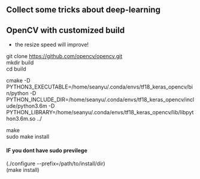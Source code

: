 ## Collect some tricks about deep-learning

## OpenCV with customized build
- the resize speed will improve!

git clone https://github.com/opencv/opencv.git <br>
mkdir build <br>
cd build <br>

cmake -D PYTHON3_EXECUTABLE=/home/seanyu/.conda/envs/tf18_keras_opencv/bin/python -D PYTHON_INCLUDE_DIR=/home/seanyu/.conda/envs/tf18_keras_opencv/include/python3.6m -D PYTHON_LIBRARY=/home/seanyu/.conda/envs/tf18_keras_opencv/lib/libpython3.6m.so ../

make <br>
sudo make install <br>
#### IF you dont have sudo previlege
(./configure --prefix=/path/to/install/dir) <br>
(make install) <br>

